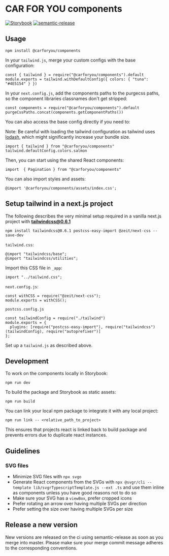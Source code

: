 # CAR FOR YOU components

[![Storybook](https://img.shields.io/badge/Storybook-UI-3696B9.svg)](https://carforyou.github.io/carforyou-components-pkg) [![semantic-release](https://img.shields.io/badge/%20%20%F0%9F%93%A6%F0%9F%9A%80-semantic--release-e10079.svg)](https://github.com/semantic-release/semantic-release)

## Usage

```
npm install @carforyou/components
```

In your `tailwind.js`, merge your custom configs with the base configuration:

```
const { tailwind } = require("@carforyou/components").default
module.exports = tailwind.withDefaultConfig({ colors: { "tuna": "#4E5154" } })
```

In your `next.config.js`, add the components paths to the purgecss paths, so the component libraries classnames don't get stripped:

```
const components = require("@carforyou/components").default
purgeCssPaths.concat(components.getComponentPaths())
```

You can also access the base config directly if you need to:

Note: Be careful with loading the tailwind configuration as tailwind uses [lodash](https://bundlephobia.com/result?p=lodash), which might significantly increase your bundle size.

```
import { tailwind } from "@carforyou/components"
tailwind.defaultConfig.colors.salmon
```

Then, you can start using the shared React components:

```
import  { Pagination } from "@carforyou/components"
```

You can also import styles and assets:

```
@import '@carforyou/components/assets/index.css';
```

## Setup tailwind in a next.js project

The following describes the very minimal setup required in a vanilla next.js project with **tailwindcss@0.6.1**

```
npm install tailwindcss@0.6.1 postcss-easy-import @zeit/next-css --save-dev
```

`tailwind.css`:

```
@import "tailwindcss/base";
@import "tailwindcss/utilities";
```

Import this CSS file in `_app`:

```
import "../tailwind.css";
```

`next.config.js`:

```
const withCSS = require("@zeit/next-css");
module.exports = withCSS();
```

`postcss.config.js`

```
const tailwindConfig = require("./tailwind")
module.exports = {
  plugins: [require("postcss-easy-import"), require("tailwindcss")(tailwindConfig), require("autoprefixer")]
};
```

Set up a `tailwind.js` as described above.

## Development

To work on the components locally in Storybook:

```
npm run dev
```

To build the package and Storybook as static assets:

```
npm run build
```

You can link your local npm package to integrate it with any local project:

```
npm run link -- <relative_path_to_project>
```

This ensures that projects react is linked back to build package and prevents errors due to duplicate react instances.

## Guidelines

### SVG files

- Minimize SVG files with `npx svgo`
- Generate React components from the SVGs with `npx @svgr/cli --template lib/svgrTypescriptTemplate.js --ext .ts` and use them inline as components unless you have good reasons not to do so
- Make sure your SVG has a `viewBox`, prefer cropped icons
- Prefer rotating an arrow over having multiple SVGs per direction
- Prefer setting the size over having multiple SVGs per size

## Release a new version

New versions are released on the ci using semantic-release as soon as you merge into master. Please
make sure your merge commit message adheres to the corresponding conventions.
